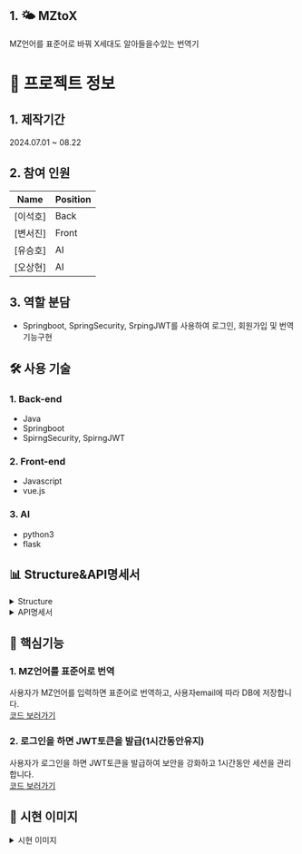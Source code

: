 ## 1. 🌤️ MZtoX
  
  MZ언어를 표준어로 바꿔 X세대도 알아들을수있는 번역기

>
>

  # 📃 프로젝트 정보

## 1. 제작기간
 2024.07.01 ~ 08.22

## 2. 참여 인원
| Name | Position |
|------|----------|
| [이석호]| Back |
| [변서진]| Front |
| [유승호]| AI |
| [오상현]| AI |

## 3. 역할 분담
- Springboot, SpringSecurity, SrpingJWT를 사용하여 로그인, 회원가입 및 번역 기능구현
>
## 🛠 사용 기술

### 1. Back-end
- Java
- Springboot
- SpirngSecurity, SpirngJWT

### 2. Front-end
- Javascript
- vue.js

### 3. AI
- python3
- flask

## 📊 Structure&API명세서

<details>
  <summary>Structure</summary>
  <img src="https://github.com/user-attachments/assets/6b3b69a3-1885-4ec4-aea3-2f1983cf6980">
</details>

<details>
  <summary>API명세서</summary>
  <img src="https://github.com/user-attachments/assets/edf38446-d38d-46d0-ac47-c9dbb13bfeb8" >
</details>

## 🔑 핵심기능

### 1. MZ언어를 표준어로 번역
사용자가 MZ언어를 입력하면 표준어로 번역하고, 사용자email에 따라 DB에 저장합니다.    
[코드 보러가기](https://github.com/SeokHoL/mztox/blob/master/src/main/java/com/example/mztox/controller/TranslationController.java)

### 2. 로그인을 하면 JWT토큰을 발급(1시간동안유지)
사용자가 로그인을 하면 JWT토큰을 발급하여 보안을 강화하고 1시간동안 세션을 관리합니다.      
[코드 보러가기](https://github.com/SeokHoL/mztox/blob/master/src/main/java/com/example/mztox/provider/JwtAuthProvider.java#L42)

## 📕 시현 이미지

<details>
  <summary>시현 이미지</summary>
  <img src="https://github.com/user-attachments/assets/48cca259-8f3c-4d73-a8c4-514f362f5721" >
</details>

